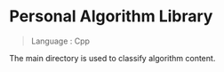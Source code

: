 # Personal Algorithm Library

>Language : Cpp

The main directory is used to classify algorithm content.